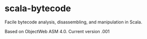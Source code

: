 scala-bytecode
==============

Facile bytecode analysis, disassembling, and manipulation in Scala.

Based on ObjectWeb ASM 4.0. Current version .001

